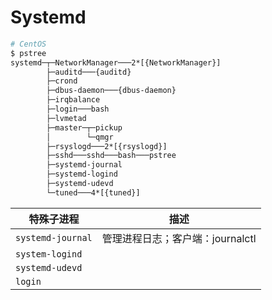 # Systemd

```sh
# CentOS
$ pstree
systemd─┬─NetworkManager───2*[{NetworkManager}]
        ├─auditd───{auditd}
        ├─crond
        ├─dbus-daemon───{dbus-daemon}
        ├─irqbalance
        ├─login───bash
        ├─lvmetad
        ├─master─┬─pickup
        │        └─qmgr
        ├─rsyslogd───2*[{rsyslogd}]
        ├─sshd───sshd───bash───pstree
        ├─systemd-journal
        ├─systemd-logind
        ├─systemd-udevd
        └─tuned───4*[{tuned}]
```

| 特殊子进程        | 描述                             |
| ----------------- | -------------------------------- |
| `systemd-journal` | 管理进程日志；客户端：journalctl |
| `system-logind`   |                                  |
| `systemd-udevd`   |                                  |
| `login`           |                                  |
